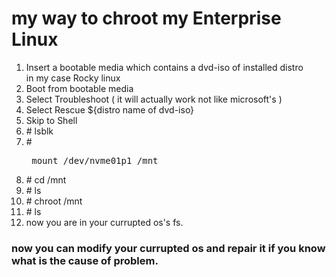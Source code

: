 # my way to chroot my Enterprise Linux 

1. Insert a bootable media which contains a dvd-iso of installed distro  
   in my case Rocky linux  
2. Boot from bootable media 
3. Select Troubleshoot ( it will actually work not like microsoft's )
4. Select Rescue ${distro name of dvd-iso}
5. Skip to Shell
6. \# lsblk 
7. \# <pre > mount   /dev/nvme01p1    /mnt </pre>
8. \# cd   /mnt 
9. \# ls 
10. \# chroot  /mnt 
11. \# ls 
12. now you are in your currupted os's fs.

### now you can modify your currupted os and repair it if you know what is the cause of problem.

